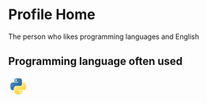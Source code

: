 # Profile Home

The person who likes programming languages and English

## Programming language often used
<img align="left" src="https://raw.githubusercontent.com/devicons/devicon/master/icons/python/python-original.svg" width="40" height="40">
<img align="left" src="https://encrypted-tbn0.gstatic.com/images?q=tbn:ANd9GcS4h-XAinf9CpbA9itnGM-nYWJ8RPTAhHIC1g&s" width="40" height="40>
